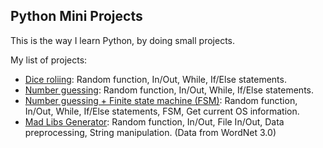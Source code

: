 ## Python Mini Projects
This is the way I learn Python, by doing small projects.

My list of projects:

- [Dice roliing](https://github.com/dangne/practicing-python/blob/master/dice_rolling.py):
    Random function, In/Out, While, If/Else statements.
- [Number guessing](https://github.com/dangne/practicing-python/blob/master/number_guessing.py):
    Random function, In/Out, While, If/Else statements.
- [Number guessing + Finite state machine (FSM)](https://github.com/dangne/practicing-python/blob/master/number_guessing_fsm.py):
    Random function, In/Out, While, If/Else statements, FSM, Get current OS information.
- [Mad Libs Generator](https://github.com/dangne/practicing-python/tree/master/mad_libs):
    Random function, In/Out, File In/Out, Data preprocessing, String manipulation. (Data from WordNet 3.0)

